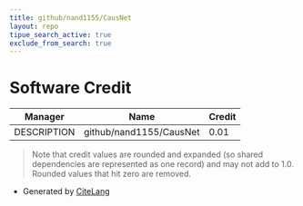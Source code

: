 ```yaml
---
title: github/nand1155/CausNet
layout: repo
tipue_search_active: true
exclude_from_search: true
---
```

# Software Credit

|Manager|Name|Credit|
|-------|----|------|
|DESCRIPTION|github/nand1155/CausNet|0.01|


> Note that credit values are rounded and expanded (so shared dependencies are represented as one record) and may not add to 1.0. Rounded values that hit zero are removed.


- Generated by [CiteLang](https://github.com/vsoch/citelang)
